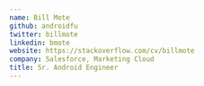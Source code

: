 ```yaml
---
name: Bill Mote
github: androidfu
twitter: billmote
linkedin: bmote
website: https://stackoverflow.com/cv/billmote
company: Salesforce, Marketing Cloud
title: Sr. Android Engineer
---
```

